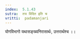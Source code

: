 ```yaml
---
index:  5.1.43
sutra:  तत्र विदित इति च
vritti:  padamanjari
---
```


योगविभागो यथासङ्ख्यनिरासार्थः, उत्तरार्थश्च ।। 

